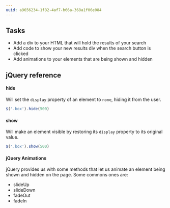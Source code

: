 ```yaml
---
uuid: a9656234-1f82-4af7-b66a-368a1f06e084
---
```


## Tasks

- Add a div to your HTML that will hold the results of your search
- Add code to show your new results div when the search button is clicked
- Add animations to your elements that are being shown and hidden


## jQuery reference

#### hide

Will set the `display` property of an element to `none`, hiding it from the user.

```javascript
$('.box').hide(500)
```

#### show

Will make an element visible by restoring its `display` property to its original value.

```javascript
$('.box').show(500)
```

#### jQuery Animations

jQuery provides us with some methods that let us animate an element being shown and hidden on the page. Some commons ones are:

- slideUp
- slideDown
- fadeOut
- fadeIn

